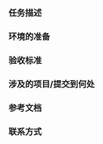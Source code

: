 <!--
    这是任务模板文件，请参照此模板进行填写。

    遵循此模板来创建一个新的任务。请确保下述表单项目已详尽的描述了一个具体的任务。

    请注意：

    1. 任务的描述应当是确切的。请避免创建实际内容模糊且宽泛的任务。
    2. 任务的最终产出除了使参与者能通过任务本身获得成长之外，也应当对 deepin 开源社区有所益处。
    3. 应当尽可能详尽的提供必要的文档步骤（可以放置在 Wiki 等位置）。

    模板中提供的示例均仅供参考，可根据具体任务任意调整，但请不要删除任何三级标题。

    在提交前，请移除模板文档中的所有注释部分。
-->

### 任务描述

<!--
    请描述此任务。任务描述的用语需要清晰明了，便于参与者准确理解。

    （示例仅供参考，可视情况任意调整文字内容：）
    基于 DTK，完成一个可以 XXXXXXX 的 DDE 桌面小部件插件。

    此应用程序应当满足：

    1. 应当 XXXXXXX
    2. 应当能够 XXXXXXXX
    3. XXXXXXXX

    此任务 XXXXXXX，XXXXXXXXX，XXXXXXXXX。
-->

### 环境的准备

<!--
    若要完成此任务，应当如何准备相关的工作/开发环境？

    （示例仅供参考，可视情况任意调整文字内容：）
    完成此任务需要您 XXXXXXXXX。为方便起见，下述步骤假定您在使用 XXX 发行版并使用 XXX 环境。

    - 首先安装相应的开发环境：`apt install xxxxxx`
    - 进行如下配置：XXXXXXX
    - 进行如下步骤：XXXXXX

    额外的，您可能还需要 XXXXXXXX，相关的详细步骤说明也可以参阅 [编写 XXX 的说明](https://wiki.deepin.org/页面标题)，XXXX。
-->

### 验收标准

<!--
    请描述对任务的具体要求/验收标准。该项用于评估实习生任务完成是否达标，是检验标准，检验标准需能经推敲和不被质疑。

    （示例仅供参考，可视情况任意调整文字内容：）
    最终完成的应用程序应当能够提供下述功能：

    - [ ] 能够恰当的运行和退出（必须满足）
    - [ ] 提供 XXXXXX 功能（必须满足）
    - [ ] 能够 XXXXXXXX
    - [ ] 在 deepin-community 进行正常的打包
    - [ ] XXXXXXXXX

    我们通过对上述各项标准的完成数量来评估任务的完成程度
-->

### 涉及的项目/提交到何处

<!--
    描述此任务所涉及到的项目，告诉参与者应当将贡献提交到什么位置，例如具体哪个/些仓库或者哪个/些平台。

    （示例仅供参考，可视情况任意调整文字内容：）
    - 此项目需要您将代码提交到 XXXXXXX 仓库之中
    - 对于 XXXX 的开发，可以直接在您自己的帐号下新建仓库进行开发。
    - 对于软件的打包，需要在 [deepin-community](https://github.com/deepin-community) 组织下申请创建仓库并在对应的仓库中进行开发，具体步骤参见[XXXX](https://wiki.deepin.org/相关的页面)
    - 您需要将文档提交到 XXXXXX
    - XXXXX
-->

### 参考文档

<!--
    请提供任务过程所涉及到的事项所对应的参考资料与文档。

    （示例仅供参考，可视情况任意调整文字内容：）
    - [DTK 文档](#)
    - [如何在 deepin-community 创建软件包](#)
    - [创建 Wiki 页面的注意事项](#)
    - ...
-->

### 联系方式

<!--
    请提供任务相关导师的交流/联系方式。

    （示例仅供参考，可视情况任意调整文字内容：）
    此任务的导师为： @mentor @another_mentor
    您也可以添加导师的微信/QQ/Matrix/Telegram/etc：XXXXXXX
    相关讨论群：XXXXXXX

    此外，您也可以在 XXXX 创建讨论主题来进行交流。
    如果在过程中，您发现了与此任务本身无关的 deepin 缺陷，也可以在 XXX 进行讨论。
-->
